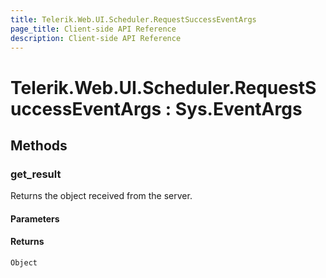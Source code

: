 ```yaml
---
title: Telerik.Web.UI.Scheduler.RequestSuccessEventArgs
page_title: Client-side API Reference
description: Client-side API Reference
---
```


# Telerik.Web.UI.Scheduler.RequestSuccessEventArgs : Sys.EventArgs

## Methods

### get_result

Returns the object received from the server.

#### Parameters

#### Returns

`Object`